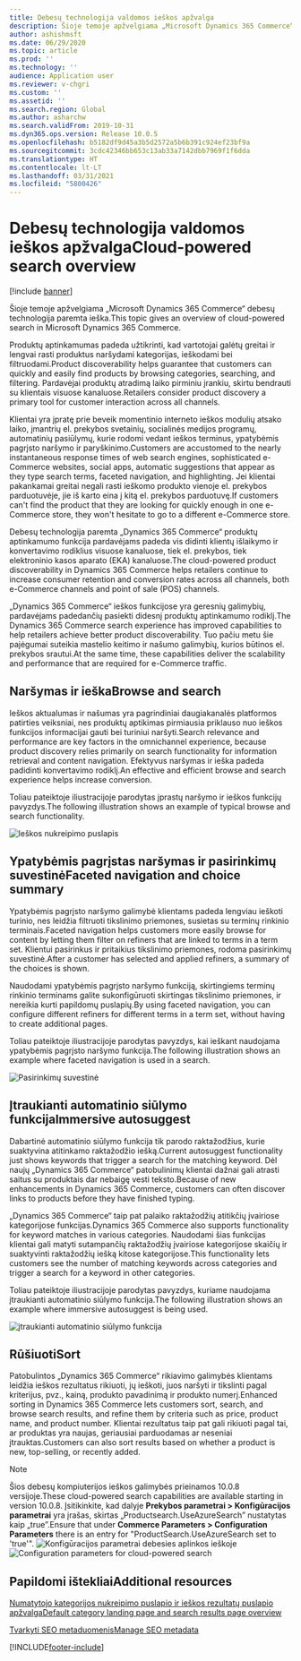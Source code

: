 ```yaml
---
title: Debesų technologija valdomos ieškos apžvalga
description: Šioje temoje apžvelgiama „Microsoft Dynamics 365 Commerce“ debesų technologija paremta ieška.
author: ashishmsft
ms.date: 06/29/2020
ms.topic: article
ms.prod: ''
ms.technology: ''
audience: Application user
ms.reviewer: v-chgri
ms.custom: ''
ms.assetid: ''
ms.search.region: Global
ms.author: asharchw
ms.search.validFrom: 2019-10-31
ms.dyn365.ops.version: Release 10.0.5
ms.openlocfilehash: b5182df9d45a3b5d2572a5b6b391c924ef23bf9a
ms.sourcegitcommit: 3cdc42346bb653c13ab33a7142dbb7969f1f6dda
ms.translationtype: HT
ms.contentlocale: lt-LT
ms.lasthandoff: 03/31/2021
ms.locfileid: "5800426"
---
```

# <a name="cloud-powered-search-overview"></a><span data-ttu-id="cd15e-103">Debesų technologija valdomos ieškos apžvalga</span><span class="sxs-lookup"><span data-stu-id="cd15e-103">Cloud-powered search overview</span></span>

[!include [banner](includes/banner.md)]

<span data-ttu-id="cd15e-104">Šioje temoje apžvelgiama „Microsoft Dynamics 365 Commerce“ debesų technologija paremta ieška.</span><span class="sxs-lookup"><span data-stu-id="cd15e-104">This topic gives an overview of cloud-powered search in Microsoft Dynamics 365 Commerce.</span></span>

<span data-ttu-id="cd15e-105">Produktų aptinkamumas padeda užtikrinti, kad vartotojai galėtų greitai ir lengvai rasti produktus naršydami kategorijas, ieškodami bei filtruodami.</span><span class="sxs-lookup"><span data-stu-id="cd15e-105">Product discoverability helps guarantee that customers can quickly and easily find products by browsing categories, searching, and filtering.</span></span> <span data-ttu-id="cd15e-106">Pardavėjai produktų atradimą laiko pirminiu įrankiu, skirtu bendrauti su klientais visuose kanaluose.</span><span class="sxs-lookup"><span data-stu-id="cd15e-106">Retailers consider product discovery a primary tool for customer interaction across all channels.</span></span>

<span data-ttu-id="cd15e-107">Klientai yra įpratę prie beveik momentinio interneto ieškos modulių atsako laiko, įmantrių el. prekybos svetainių, socialinės medijos programų, automatinių pasiūlymų, kurie rodomi vedant ieškos terminus, ypatybėmis pagrįsto naršymo ir paryškinimo.</span><span class="sxs-lookup"><span data-stu-id="cd15e-107">Customers are accustomed to the nearly instantaneous response times of web search engines, sophisticated e-Commerce websites, social apps, automatic suggestions that appear as they type search terms, faceted navigation, and highlighting.</span></span> <span data-ttu-id="cd15e-108">Jei klientai pakankamai greitai negali rasti ieškomo produkto vienoje el. prekybos parduotuvėje, jie iš karto eina į kitą el. prekybos parduotuvę.</span><span class="sxs-lookup"><span data-stu-id="cd15e-108">If customers can't find the product that they are looking for quickly enough in one e-Commerce store, they won't hesitate to go to a different e-Commerce store.</span></span>

<span data-ttu-id="cd15e-109">Debesų technologija paremta „Dynamics 365 Commerce“ produktų aptinkamumo funkcija pardavėjams padeda vis didinti klientų išlaikymo ir konvertavimo rodiklius visuose kanaluose, tiek el. prekybos, tiek elektroninio kasos aparato (EKA) kanaluose.</span><span class="sxs-lookup"><span data-stu-id="cd15e-109">The cloud-powered product discoverability in Dynamics 365 Commerce helps retailers continue to increase consumer retention and conversion rates across all channels, both e-Commerce channels and point of sale (POS) channels.</span></span>

<span data-ttu-id="cd15e-110">„Dynamics 365 Commerce“ ieškos funkcijose yra geresnių galimybių, pardavėjams padedančių pasiekti didesnį produktų aptinkamumo rodiklį.</span><span class="sxs-lookup"><span data-stu-id="cd15e-110">The Dynamics 365 Commerce search experience has improved capabilities to help retailers achieve better product discoverability.</span></span> <span data-ttu-id="cd15e-111">Tuo pačiu metu šie pajėgumai suteikia mastelio keitimo ir našumo galimybių, kurios būtinos el. prekybos srautui.</span><span class="sxs-lookup"><span data-stu-id="cd15e-111">At the same time, these capabilities deliver the scalability and performance that are required for e-Commerce traffic.</span></span>

## <a name="browse-and-search"></a><span data-ttu-id="cd15e-112">Naršymas ir ieška</span><span class="sxs-lookup"><span data-stu-id="cd15e-112">Browse and search</span></span>

<span data-ttu-id="cd15e-113">Ieškos aktualumas ir našumas yra pagrindiniai daugiakanalės platformos patirties veiksniai, nes produktų aptikimas pirmiausia priklauso nuo ieškos funkcijos informacijai gauti bei turiniui naršyti.</span><span class="sxs-lookup"><span data-stu-id="cd15e-113">Search relevance and performance are key factors in the omnichannel experience, because product discovery relies primarily on search functionality for information retrieval and content navigation.</span></span> <span data-ttu-id="cd15e-114">Efektyvus naršymas ir ieška padeda padidinti konvertavimo rodiklį.</span><span class="sxs-lookup"><span data-stu-id="cd15e-114">An effective and efficient browse and search experience helps increase conversion.</span></span>

<span data-ttu-id="cd15e-115">Toliau pateiktoje iliustracijoje parodytas įprastų naršymo ir ieškos funkcijų pavyzdys.</span><span class="sxs-lookup"><span data-stu-id="cd15e-115">The following illustration shows an example of typical browse and search functionality.</span></span>

![Ieškos nukreipimo puslapis](./media/SearchLanding.png)

## <a name="faceted-navigation-and-choice-summary"></a><span data-ttu-id="cd15e-117">Ypatybėmis pagrįstas naršymas ir pasirinkimų suvestinė</span><span class="sxs-lookup"><span data-stu-id="cd15e-117">Faceted navigation and choice summary</span></span> 

<span data-ttu-id="cd15e-118">Ypatybėmis pagrįsto naršymo galimybė klientams padeda lengviau ieškoti turinio, nes leidžia filtruoti tikslinimo priemones, susietas su terminų rinkinio terminais.</span><span class="sxs-lookup"><span data-stu-id="cd15e-118">Faceted navigation helps customers more easily browse for content by letting them filter on refiners that are linked to terms in a term set.</span></span> <span data-ttu-id="cd15e-119">Klientui pasirinkus ir pritaikius tikslinimo priemones, rodoma pasirinkimų suvestinė.</span><span class="sxs-lookup"><span data-stu-id="cd15e-119">After a customer has selected and applied refiners, a summary of the choices is shown.</span></span> 

<span data-ttu-id="cd15e-120">Naudodami ypatybėmis pagrįsto naršymo funkciją, skirtingiems terminų rinkinio terminams galite sukonfigūruoti skirtingas tikslinimo priemones, ir nereikia kurti papildomų puslapių.</span><span class="sxs-lookup"><span data-stu-id="cd15e-120">By using faceted navigation, you can configure different refiners for different terms in a term set, without having to create additional pages.</span></span> 

<span data-ttu-id="cd15e-121">Toliau pateiktoje iliustracijoje parodytas pavyzdys, kai ieškant naudojama ypatybėmis pagrįsto naršymo funkcija.</span><span class="sxs-lookup"><span data-stu-id="cd15e-121">The following illustration shows an example where faceted navigation is used in a search.</span></span>

![Pasirinkimų suvestinė](./media/ChoiceSummary.png)

## <a name="immersive-autosuggest"></a><span data-ttu-id="cd15e-123">Įtraukianti automatinio siūlymo funkcija</span><span class="sxs-lookup"><span data-stu-id="cd15e-123">Immersive autosuggest</span></span>

<span data-ttu-id="cd15e-124">Dabartinė automatinio siūlymo funkcija tik parodo raktažodžius, kurie suaktyvina atitinkamo raktažodžio iešką.</span><span class="sxs-lookup"><span data-stu-id="cd15e-124">Current autosuggest functionality just shows keywords that trigger a search for the matching keyword.</span></span> <span data-ttu-id="cd15e-125">Dėl naujų „Dynamics 365 Commerce“ patobulinimų klientai dažnai gali atrasti saitus su produktais dar nebaigę vesti teksto.</span><span class="sxs-lookup"><span data-stu-id="cd15e-125">Because of new enhancements in Dynamics 365 Commerce, customers can often discover links to products before they have finished typing.</span></span>

<span data-ttu-id="cd15e-126">„Dynamics 365 Commerce“ taip pat palaiko raktažodžių atitikčių įvairiose kategorijose funkcijas.</span><span class="sxs-lookup"><span data-stu-id="cd15e-126">Dynamics 365 Commerce also supports functionality for keyword matches in various categories.</span></span> <span data-ttu-id="cd15e-127">Naudodami šias funkcijas klientai gali matyti sutampančių raktažodžių įvairiose kategorijose skaičių ir suaktyvinti raktažodžių iešką kitose kategorijose.</span><span class="sxs-lookup"><span data-stu-id="cd15e-127">This functionality lets customers see the number of matching keywords across categories and trigger a search for a keyword in other categories.</span></span>

<span data-ttu-id="cd15e-128">Toliau pateiktoje iliustracijoje parodytas pavyzdys, kuriame naudojama įtraukianti automatinio siūlymo funkcija.</span><span class="sxs-lookup"><span data-stu-id="cd15e-128">The following illustration shows an example where immersive autosuggest is being used.</span></span>

![įtraukianti automatinio siūlymo funkcija](./media/ImmersiveAutoSuggestUX.png)

## <a name="sort"></a><span data-ttu-id="cd15e-130">Rūšiuoti</span><span class="sxs-lookup"><span data-stu-id="cd15e-130">Sort</span></span>

<span data-ttu-id="cd15e-131">Patobulintos „Dynamics 365 Commerce“ rikiavimo galimybės klientams leidžia ieškos rezultatus rikiuoti, jų ieškoti, juos naršyti ir tikslinti pagal kriterijus, pvz., kainą, produkto pavadinimą ir produkto numerį.</span><span class="sxs-lookup"><span data-stu-id="cd15e-131">Enhanced sorting in Dynamics 365 Commerce lets customers sort, search, and browse search results, and refine them by criteria such as price, product name, and product number.</span></span> <span data-ttu-id="cd15e-132">Klientai rezultatus taip pat gali rikiuoti pagal tai, ar produktas yra naujas, geriausiai parduodamas ar neseniai įtrauktas.</span><span class="sxs-lookup"><span data-stu-id="cd15e-132">Customers can also sort results based on whether a product is new, top-selling, or recently added.</span></span>

>[!NOTE]
><span data-ttu-id="cd15e-133">Šios debesų kompiuterijos ieškos galimybės prieinamos 10.0.8 versijoje.</span><span class="sxs-lookup"><span data-stu-id="cd15e-133">These cloud-powered search capabilities are available starting in version 10.0.8.</span></span> <span data-ttu-id="cd15e-134">Įsitikinkite, kad dalyje **Prekybos parametrai > Konfigūracijos parametrai** yra įrašas, skirtas „Productsearch.UseAzureSearch” nustatytas kaip „true”.</span><span class="sxs-lookup"><span data-stu-id="cd15e-134">Ensure that under **Commerce Parameters > Configuration Parameters** there is an entry for "ProductSearch.UseAzureSearch set to 'true'".</span></span> 
<span data-ttu-id="cd15e-135">![Konfigūracijos parametrai debesies aplinkos ieškoje](./media/CloudPoweredSearchConfigurationParameters.png)</span><span class="sxs-lookup"><span data-stu-id="cd15e-135">![Configuration parameters for cloud-powered search](./media/CloudPoweredSearchConfigurationParameters.png)</span></span>

## <a name="additional-resources"></a><span data-ttu-id="cd15e-136">Papildomi ištekliai</span><span class="sxs-lookup"><span data-stu-id="cd15e-136">Additional resources</span></span>

[<span data-ttu-id="cd15e-137">Numatytojo kategorijos nukreipimo puslapio ir ieškos rezultatų puslapio apžvalga</span><span class="sxs-lookup"><span data-stu-id="cd15e-137">Default category landing page and search results page overview</span></span>](category-search-page-overview.md)

[<span data-ttu-id="cd15e-138">Tvarkyti SEO metaduomenis</span><span class="sxs-lookup"><span data-stu-id="cd15e-138">Manage SEO metadata</span></span>](manage-seo-metadata.md)


[!INCLUDE[footer-include](../includes/footer-banner.md)]
